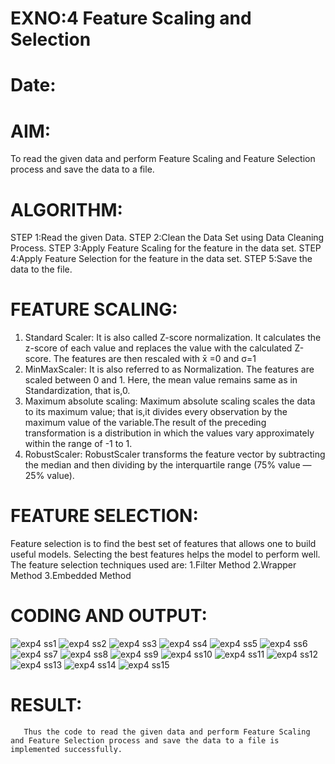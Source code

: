# EXNO:4  Feature Scaling and Selection
# Date:

# AIM:
To read the given data and perform Feature Scaling and Feature Selection process and save the
data to a file.

# ALGORITHM:
STEP 1:Read the given Data.
STEP 2:Clean the Data Set using Data Cleaning Process.
STEP 3:Apply Feature Scaling for the feature in the data set.
STEP 4:Apply Feature Selection for the feature in the data set.
STEP 5:Save the data to the file.

# FEATURE SCALING:
1. Standard Scaler: It is also called Z-score normalization. It calculates the z-score of each value and replaces the value with the calculated Z-score. The features are then rescaled with x̄ =0 and σ=1
2. MinMaxScaler: It is also referred to as Normalization. The features are scaled between 0 and 1. Here, the mean value remains same as in Standardization, that is,0.
3. Maximum absolute scaling: Maximum absolute scaling scales the data to its maximum value; that is,it divides every observation by the maximum value of the variable.The result of the preceding transformation is a distribution in which the values vary approximately within the range of -1 to 1.
4. RobustScaler: RobustScaler transforms the feature vector by subtracting the median and then dividing by the interquartile range (75% value — 25% value).

# FEATURE SELECTION:
Feature selection is to find the best set of features that allows one to build useful models. Selecting the best features helps the model to perform well.
The feature selection techniques used are:
1.Filter Method
2.Wrapper Method
3.Embedded Method

# CODING AND OUTPUT:

![exp4 ss1](https://github.com/smriti1910/EXNO-4-DS/assets/133334803/8df28628-a210-4d27-8ebc-2ce57e433e1d)
![exp4 ss2](https://github.com/smriti1910/EXNO-4-DS/assets/133334803/592ee5d5-a7c1-43a0-82fc-001da79ac689)
![exp4 ss3](https://github.com/smriti1910/EXNO-4-DS/assets/133334803/ff25fef5-0628-4535-91e0-c86d8e60d3db)
![exp4 ss4](https://github.com/smriti1910/EXNO-4-DS/assets/133334803/e7bab417-72c7-4557-a111-2488c691802f)
![exp4 ss5](https://github.com/smriti1910/EXNO-4-DS/assets/133334803/7dd055c5-ff5a-4e1d-a666-415d2982d4b1)
![exp4 ss6](https://github.com/smriti1910/EXNO-4-DS/assets/133334803/f0746307-1ce9-40e0-9fc4-c8ed5dfcef7d)
![exp4 ss7](https://github.com/smriti1910/EXNO-4-DS/assets/133334803/03a666c9-789a-4a61-bcfc-9574446fdf78)
![exp4 ss8](https://github.com/smriti1910/EXNO-4-DS/assets/133334803/9cb37f19-6c1d-4c29-a40d-2ecedacf53cb)
![exp4 ss9](https://github.com/smriti1910/EXNO-4-DS/assets/133334803/441951f9-2fac-4ca0-af11-cbef29d6d6c2)
![exp4 ss10](https://github.com/smriti1910/EXNO-4-DS/assets/133334803/83a8e728-916e-4ebc-8ae8-c8e2ae8c1d04)
![exp4 ss11](https://github.com/smriti1910/EXNO-4-DS/assets/133334803/9de22b2a-f974-4f03-ad32-3b71392c3b82)
![exp4 ss12](https://github.com/smriti1910/EXNO-4-DS/assets/133334803/4267ed4a-c0c6-4a37-8418-8f9380eba008)
![exp4 ss13](https://github.com/smriti1910/EXNO-4-DS/assets/133334803/f3d75cd2-c43a-45b8-bc9c-27adcf067984)
![exp4 ss14](https://github.com/smriti1910/EXNO-4-DS/assets/133334803/2810c555-4662-46b6-9677-ecc156c573bd)
![exp4 ss15](https://github.com/smriti1910/EXNO-4-DS/assets/133334803/32cac4e2-3e3f-42fa-86c6-ac406be89c83)


# RESULT:
       Thus the code to read the given data and perform Feature Scaling and Feature Selection process and save the data to a file is implemented successfully.
